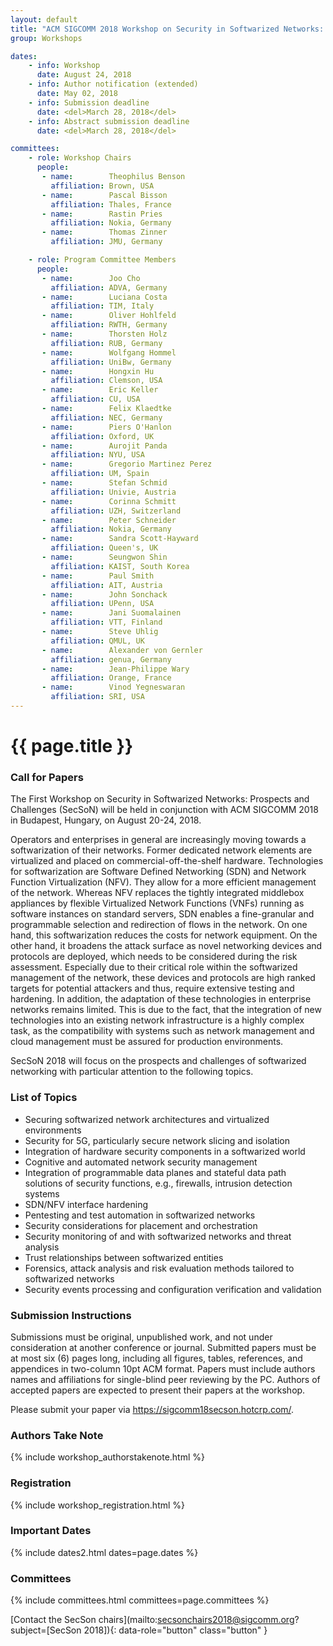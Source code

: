 ```yaml
---
layout: default
title: "ACM SIGCOMM 2018 Workshop on Security in Softwarized Networks: Prospects and Challenges (SecSoN 2018)"
group: Workshops

dates:
    - info: Workshop
      date: August 24, 2018
    - info: Author notification (extended)
      date: May 02, 2018
    - info: Submission deadline
      date: <del>March 28, 2018</del>
    - info: Abstract submission deadline
      date: <del>March 28, 2018</del> 

committees:
    - role: Workshop Chairs
      people:
       - name:        Theophilus Benson
         affiliation: Brown, USA
       - name:        Pascal Bisson
         affiliation: Thales, France
       - name:        Rastin Pries
         affiliation: Nokia, Germany
       - name:        Thomas Zinner
         affiliation: JMU, Germany

    - role: Program Committee Members
      people:
       - name:        Joo Cho
         affiliation: ADVA, Germany         
       - name:        Luciana Costa
         affiliation: TIM, Italy  
       - name:        Oliver Hohlfeld
         affiliation: RWTH, Germany           
       - name:        Thorsten Holz
         affiliation: RUB, Germany         
       - name:        Wolfgang Hommel
         affiliation: UniBw, Germany         
       - name:        Hongxin Hu
         affiliation: Clemson, USA          
       - name:        Eric Keller
         affiliation: CU, USA         
       - name:        Felix Klaedtke
         affiliation: NEC, Germany 
       - name:        Piers O'Hanlon
         affiliation: Oxford, UK         
       - name:        Aurojit Panda
         affiliation: NYU, USA         
       - name:        Gregorio Martinez Perez
         affiliation: UM, Spain           
       - name:        Stefan Schmid
         affiliation: Univie, Austria       
       - name:        Corinna Schmitt
         affiliation: UZH, Switzerland
       - name:        Peter Schneider
         affiliation: Nokia, Germany         
       - name:        Sandra Scott-Hayward
         affiliation: Queen's, UK                          
       - name:        Seungwon Shin
         affiliation: KAIST, South Korea
       - name:        Paul Smith
         affiliation: AIT, Austria           
       - name:        John Sonchack
         affiliation: UPenn, USA            
       - name:        Jani Suomalainen
         affiliation: VTT, Finland 
       - name:        Steve Uhlig
         affiliation: QMUL, UK         
       - name:        Alexander von Gernler
         affiliation: genua, Germany         
       - name:        Jean-Philippe Wary
         affiliation: Orange, France                                  
       - name:        Vinod Yegneswaran
         affiliation: SRI, USA
---
```


# {{ page.title }}

### Call for Papers
The First Workshop on Security in Softwarized Networks: Prospects and Challenges (SecSoN) will be held in conjunction with ACM SIGCOMM 2018 in Budapest, Hungary, on August 20-24, 2018.

Operators and enterprises in general are increasingly moving towards a softwarization of their networks. Former dedicated network elements are virtualized and placed on commercial-off-the-shelf hardware. Technologies for softwarization are Software Defined Networking (SDN) and Network Function Virtualization (NFV). They allow for a more efficient management of the network. Whereas NFV replaces the tightly integrated middlebox appliances by flexible Virtualized Network Functions (VNFs) running as software instances on standard servers, SDN enables a fine-granular and programmable selection and redirection of flows in the network.
On one hand, this softwarization reduces the costs for network equipment. On the other hand, it broadens the attack surface as novel networking devices and protocols are deployed, which needs to be considered during the risk assessment. Especially due to their critical role within the softwarized management of the network, these devices and protocols are high ranked targets for potential attackers and thus, require extensive testing and hardening.
In addition, the adaptation of these technologies in enterprise networks remains limited. This is due to the fact, that the integration of new technologies into an existing network infrastructure is a highly complex task, as the compatibility with systems such as network management and cloud management must be assured for production environments.

SecSoN 2018 will focus on the prospects and challenges of softwarized networking with particular attention to the following topics.

### List of Topics
- Securing softwarized network architectures and virtualized environments
- Security for 5G, particularly secure network slicing and isolation
- Integration of hardware security components in a softwarized world
- Cognitive and automated network security management
- Integration of programmable data planes and stateful data path solutions  of security functions, e.g., firewalls, intrusion detection systems
- SDN/NFV interface hardening
- Pentesting and test automation in softwarized networks
- Security considerations for placement and orchestration
- Security monitoring of and with softwarized networks and threat analysis
- Trust relationships between softwarized entities
- Forensics, attack analysis and risk evaluation methods tailored to softwarized networks
- Security events processing and configuration verification and validation

### Submission Instructions
Submissions must be original, unpublished work, and not under consideration at another conference or journal. Submitted papers must be at most six (6) pages long, including all figures, tables, references, and appendices in two-column 10pt ACM format. Papers must include authors names and affiliations for single-blind peer reviewing by the PC. Authors of accepted papers are expected to present their papers at the workshop.

Please submit your paper via <a href="https://sigcomm18secson.hotcrp.com/">https://sigcomm18secson.hotcrp.com/</a>.

### Authors Take Note
{% include workshop_authorstakenote.html %}

### Registration
{% include workshop_registration.html %}


### <i class="fa fa-calendar"></i> Important Dates

{% include dates2.html dates=page.dates %}

### Committees

{% include committees.html committees=page.committees %}

[Contact the SecSon chairs](mailto:secsonchairs2018@sigcomm.org?subject=[SecSon 2018]){: data-role="button" class="button" }
